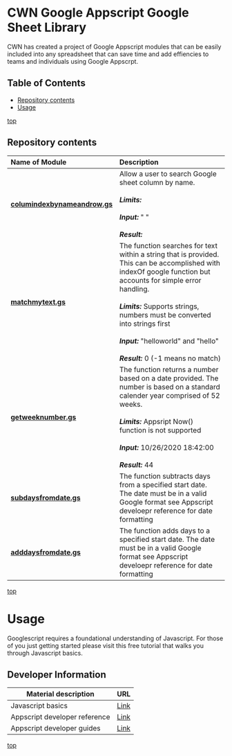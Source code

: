 # <a name="top">CWN Google Appscript Google Sheet Library</a> 

CWN has created a project of Google Appscript modules that can be easily included into any spreadsheet that can save time and add effiencies to teams and individuals using Google Appscrpt.

## Table of Contents

- [Repository contents](#repository-contents)
- [Usage](#usage)


[top](#top)

## Repository contents

| Name of Module | Description | 
| :-------- | :----------- | 
| [**columindexbynameandrow.gs**](https://github.com/cwnit/toolkits/blob/master/collections/googleappscript/google_sheets/columindexbynameandrow.gs) | Allow a user to search Google sheet column by name. <br> <br> *__Limits:__*     <br><br> *__Input:__* "  "  <br> <br> *__Result:__*   |
| [**matchmytext.gs**](https://github.com/cwnit/toolkits/blob/master/collections/googleappscript/google_sheets/matchtext.gs) | The function searches for text within a string that is provided.  This can be accomplished with indexOf google function but accounts for simple error handling. <br> <br> *__Limits:__*  Supports strings, numbers must be converted into strings first   <br><br> *__Input:__* "helloworld" and "hello"  <br> <br> *__Result:__*  0 (-1 means no match) | 
| [**getweeknumber.gs**](https://github.com/cwnit/toolkits/blob/master/collections/googleappscript/google_sheets/getweeknumber) | The function returns a number based on a date provided.  The number is based on a standard calender year comprised of 52 weeks. <br> <br>  *__Limits:__*  Appsript Now() function is not supported   <br><br> *__Input:__* 10/26/2020 18:42:00 <br> <br> *__Result:__* 44 |
| [**subdaysfromdate.gs**](https://github.com/cwnit/toolkits/blob/master/collections/googleappscript/google_sheets/subdaysfromdate) | The function subtracts days from a specified start date.  The date must be in a valid Google format see Appscript develoepr reference for date formatting |
| [**adddaysfromdate.gs**](https://github.com/cwnit/toolkits/blob/master/collections/googleappscript/google_sheets/adddaysfromdate) | The function adds days to a specified start date.  The date must be in a valid Google format see Appscript develoepr reference for date formatting |

[top](#top)


# Usage
Googlescript requires a foundational understanding of Javascript.  For those of you just getting started please visit this free tutorial that walks you through Javascript basics.

## Developer Information ##
| Material description | URL |
| ---------- | ------------ |
| Javascript basics | [Link](https://www.w3schools.com/js/DEFAULT.asp) |
| Appscript developer reference | [Link](https://developers.google.com/apps-script/reference/) |
| Appscript developer guides | [Link](https://developers.google.com/google-ads/scripts/docs/your-first-script) |



[top](#top)
